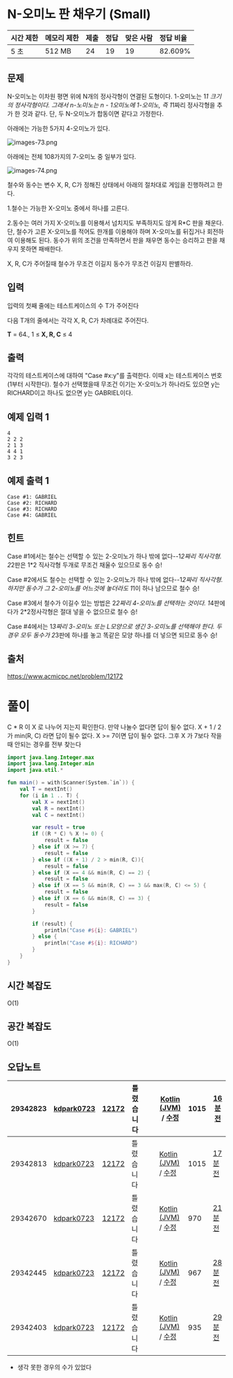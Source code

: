 # N-오미노 판 채우기 (Small)  

| 시간 제한 | 메모리 제한 | 제출 | 정답 | 맞은 사람 | 정답 비율 |
| :-------- | :---------- | :--- | :--- | :-------- | :-------- |
| 5 초      | 512 MB      | 24   | 19   | 19        | 82.609%   |

## 문제

N-오미노는 이차원 평면 위에 N개의 정사각형이 연결된 도형이다. 1-오미노는 1*1 크기의 정사각형이다. 그래서 n-노미노는 n - 1오미노에 1-오미노, 즉 1*1짜리 정사각형을 추가 한 것과 같다. 단, 두 N-오미노가 합동이면 같다고 가정한다.

아래에는 가능한 5가지 4-오미노가 있다.

![images-73.png](https://upload.acmicpc.net/e9ed4bdd-14d6-477c-85f1-4b487f2c094f/-/preview/)

아래에는 전체 108가지의 7-오미노 중 일부가 있다.

![images-74.png](https://upload.acmicpc.net/002f9f2d-5cde-4031-9b74-950f14df52b4/-/preview/)

철수와 동수는 변수 X, R, C가 정해진 상태에서 아래의 절차대로 게임을 진행하려고 한다.

1.철수는 가능한 X-오미노 중에서 하나를 고른다.                  

2.동수는 여러 가지 X-오미노를 이용해서 넘치지도 부족하지도 않게 R*C 판을 채운다. 단, 철수가 고른 X-오미노를 적어도 한개를 이용해야 하며 X-오미노를 뒤집거나 회전하여 이용해도 된다. 동수가 위의 조건을 만족하면서 판을 채우면 동수는 승리하고 판을 채우지 못하면 패배한다.

X, R, C가 주어질때 철수가 무조건 이길지 동수가 무조건 이길지 판별하라.

## 입력

입력의 첫째 줄에는 테스트케이스의 수 T가 주어진다

다음 T개의 줄에서는 각각 X, R, C가 차례대로 주어진다.

**T** = 64., 1 ≤ **X, R, C** ≤ 4

## 출력

각각의 테스트케이스에 대하여 "Case #x:y"를 출력한다. 이때 x는 테스트케이스 번호(1부터 시작한다). 철수가 선택했을때 무조건 이기는 X-오미노가 하나라도 있으면 y는 RICHARD이고 하나도 없으면 y는 GABRIEL이다.

## 예제 입력 1 

```
4
2 2 2
2 1 3
4 4 1
3 2 3
```

## 예제 출력 1

```
Case #1: GABRIEL
Case #2: RICHARD
Case #3: RICHARD
Case #4: GABRIEL
```

## 힌트

Case #1에서는 철수는 선택할 수 있는 2-오미노가 하나 밖에 없다--1*2짜리 직사각형. 2*2판은 1*2 직사각형 두개로 무조건 채울수 있으므로 동수 승!

Case #2에서도 철수는 선택할 수 있는 2-오미노가 하나 밖에 없다--1*2짜리 직사각형. 하지만 동수가 그 2-오미노를 어느것에 놓더라도 1*1이 하나 남으므로 철수 승!

Case #3에서 철수가 이길수 있는 방법은 2*2짜리 4-오미노를 선택하는 것이다. 1*4판에다가 2*2정사각형은 절대 넣을 수 없으므로 철수 승!

Case #4에서는 1*3짜리 3-오미노 또는 L모양으로 생긴 3-오미노를 선택해야 한다. 두 경우 모두 동수가 2*3판에 하나를 놓고 똑같은 모양 하나를 더 넣으면 되므로 동수 승!

## 출처

https://www.acmicpc.net/problem/12172



# 풀이

C * R 이 X 로 나누어 지는지 확인한다. 만약 나눌수 없다면 답이 될수 없다. 
X + 1 / 2 가 min(R, C) 라면 답이 될수 없다. 
X >= 7이면 답이 될수 없다. 
그후 X 가 7보다 작을때 안되는 경우를 전부 찾는다



```kotlin
import java.lang.Integer.max
import java.lang.Integer.min
import java.util.*

fun main() = with(Scanner(System.`in`)) {
    val T = nextInt()
    for (i in 1 .. T) {
        val X = nextInt()
        val R = nextInt()
        val C = nextInt()

        var result = true
        if ((R * C) % X != 0) {
            result = false
        } else if (X >= 7) {
            result = false
        } else if ((X + 1) / 2 > min(R, C)){
            result = false
        } else if (X == 4 && min(R, C) == 2) {
            result = false
        } else if (X == 5 && min(R, C) == 3 && max(R, C) <= 5) {
            result = false
        } else if (X == 6 && min(R, C) == 3) {
            result = false
        }

        if (result) {
            println("Case #${i}: GABRIEL")
        } else {
            println("Case #${i}: RICHARD")
        }
    }
}
```



## 시간 복잡도

O(1)



## 공간 복잡도

O(1)



## 오답노트

| 29342823 | [kdpark0723](https://www.acmicpc.net/user/kdpark0723) | [12172](https://www.acmicpc.net/problem/12172)               | 틀렸습니다 |      |      | [Kotlin (JVM)](https://www.acmicpc.net/source/29342823) / [수정](https://www.acmicpc.net/submit/12172/29342823) | 1015 | [16분 전](javascript:void(0);) |
| -------- | ----------------------------------------------------- | ------------------------------------------------------------ | ---------- | ---- | ---- | ------------------------------------------------------------ | ---- | ------------------------------ |
| 29342813 | [kdpark0723](https://www.acmicpc.net/user/kdpark0723) | [12172](https://www.acmicpc.net/problem/12172) | 틀렸습니다 |      |      | [Kotlin (JVM)](https://www.acmicpc.net/source/29342813) / [수정](https://www.acmicpc.net/submit/12172/29342813) | 1015 | [17분 전](javascript:void(0);) |
| 29342670 | [kdpark0723](https://www.acmicpc.net/user/kdpark0723) | [12172](https://www.acmicpc.net/problem/12172) | 틀렸습니다 |      |      | [Kotlin (JVM)](https://www.acmicpc.net/source/29342670) / [수정](https://www.acmicpc.net/submit/12172/29342670) | 970  | [21분 전](javascript:void(0);) |
| 29342445 | [kdpark0723](https://www.acmicpc.net/user/kdpark0723) | [12172](https://www.acmicpc.net/problem/12172) | 틀렸습니다 |      |      | [Kotlin (JVM)](https://www.acmicpc.net/source/29342445) / [수정](https://www.acmicpc.net/submit/12172/29342445) | 967  | [28분 전](javascript:void(0);) |
| 29342403 | [kdpark0723](https://www.acmicpc.net/user/kdpark0723) | [12172](https://www.acmicpc.net/problem/12172) | 틀렸습니다 |      |      | [Kotlin (JVM)](https://www.acmicpc.net/source/29342403) / [수정](https://www.acmicpc.net/submit/12172/29342403) | 935  | [29분 전](javascript:void(0);) |

- 생각 못한 경우의 수가 있었다